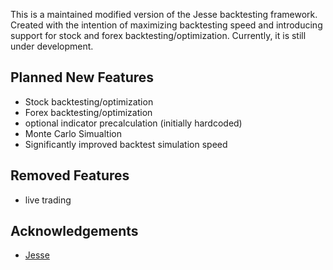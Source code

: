 This is a maintained modified version of the Jesse backtesting framework. Created with the intention of maximizing backtesting speed and introducing support for stock and forex backtesting/optimization. Currently, it is still under development. 

## Planned New Features

* Stock backtesting/optimization 
* Forex backtesting/optimization 
* optional indicator precalculation (initially hardcoded)
* Monte Carlo Simualtion
* Significantly improved backtest simulation speed

## Removed Features

* live trading

## Acknowledgements

 - [Jesse](https://github.com/jesse-ai/jesse)